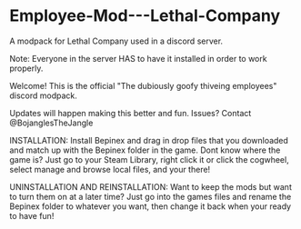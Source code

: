 # Employee-Mod---Lethal-Company
A modpack for Lethal Company used in a discord server.

Note: Everyone in the server HAS to have it installed in order to work properly.

Welcome! This is the official "The dubiously goofy thiveing employees" discord modpack.

Updates will happen making this better and fun. Issues? Contact @BojanglesTheJangle


INSTALLATION: Install Bepinex and drag in drop files that you downloaded and match up with the Bepinex folder in the game.
Dont know where the game is? Just go to your Steam Library, right click it or click the cogwheel, select manage and browse local files, and your there!

UNINSTALLATION AND REINSTALLATION: Want to keep the mods but want to turn them on at a later time? Just go into the games files and rename the Bepinex folder to whatever you want, then change it back when your ready to have fun!
